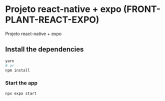 # Projeto react-native + expo (FRONT-PLANT-REACT-EXPO)

Projeto react-native + expo

## Install the dependencies
```bash
yarn
# or
npm install
```

### Start the app
```bash
npx expo start

